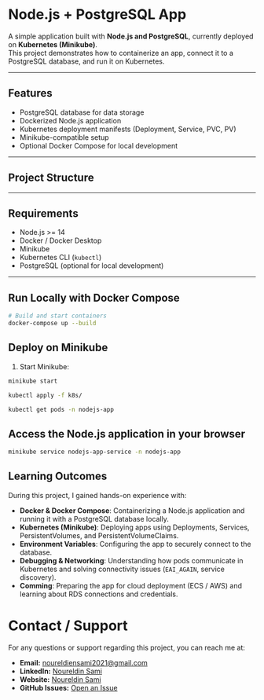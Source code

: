 # Node.js + PostgreSQL App

A simple application built with **Node.js and PostgreSQL**, currently deployed on **Kubernetes (Minikube)**.  
This project demonstrates how to containerize an app, connect it to a PostgreSQL database, and run it on Kubernetes.

---

## Features

- PostgreSQL database for data storage
- Dockerized Node.js application
- Kubernetes deployment manifests (Deployment, Service, PVC, PV)
- Minikube-compatible setup
- Optional Docker Compose for local development

---

## Project Structure

---

## Requirements

- Node.js >= 14  
- Docker / Docker Desktop  
- Minikube  
- Kubernetes CLI (`kubectl`)  
- PostgreSQL (optional for local development)

---

## Run Locally with Docker Compose

```bash
# Build and start containers
docker-compose up --build
```

## Deploy on Minikube

1. Start Minikube:

```bash
minikube start
```
```bash
kubectl apply -f k8s/
```
```bash
kubectl get pods -n nodejs-app
```
## Access the Node.js application in your browser
```bash
minikube service nodejs-app-service -n nodejs-app
```

## Learning Outcomes

During this project, I gained hands-on experience with:

- **Docker & Docker Compose**: Containerizing a Node.js application and running it with a PostgreSQL database locally.
- **Kubernetes (Minikube)**: Deploying apps using Deployments, Services, PersistentVolumes, and PersistentVolumeClaims.
- **Environment Variables**: Configuring the app to securely connect to the database.
- **Debugging & Networking**: Understanding how pods communicate in Kubernetes and solving connectivity issues (`EAI_AGAIN`, service discovery).
- **Comming**: Preparing the app for cloud deployment (ECS / AWS) and learning about RDS connections and credentials.


# Contact / Support

For any questions or support regarding this project, you can reach me at:

- **Email:** noureldiensami2021@gmail.com
- **LinkedIn:** [Noureldin Sami](https://www.linkedin.com/in/noureldien-sami/)
- **Website:** [Noureldin Sami](https://noureldien-sami2024.netlify.app/)  
- **GitHub Issues:** [Open an Issue](https://github.com/noureldien2021/Project-2-Serverless-Image-Processing-with-S3-and-Lambda/issues)

















